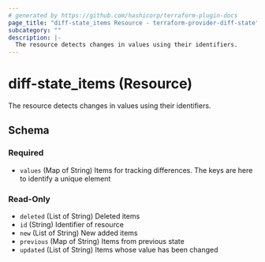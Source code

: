 ```yaml
---
# generated by https://github.com/hashicorp/terraform-plugin-docs
page_title: "diff-state_items Resource - terraform-provider-diff-state"
subcategory: ""
description: |-
  The resource detects changes in values using their identifiers.
---
```


# diff-state_items (Resource)

The resource detects changes in values using their identifiers.



<!-- schema generated by tfplugindocs -->
## Schema

### Required

- `values` (Map of String) Items for tracking differences. The keys are here to identify a unique element

### Read-Only

- `deleted` (List of String) Deleted items
- `id` (String) Identifier of resource
- `new` (List of String) New added items
- `previous` (Map of String) Items from previous state
- `updated` (List of String) Items whose value has been changed
